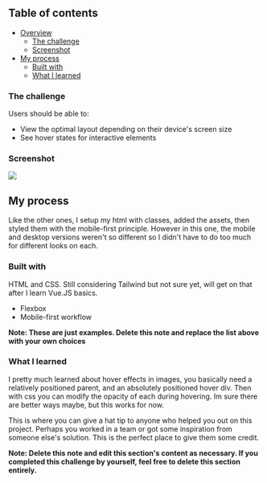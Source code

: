 
## Table of contents

- [Overview](#overview)
  - [The challenge](#the-challenge)
  - [Screenshot](#screenshot)
- [My process](#my-process)
  - [Built with](#built-with)
  - [What I learned](#what-i-learned)

### The challenge

Users should be able to:

- View the optimal layout depending on their device's screen size
- See hover states for interactive elements

### Screenshot

![](./screenshot.jpg)

## My process
Like the other ones, I setup my html with classes, added the assets, then styled them with the mobile-first principle. However in this one, the mobile and desktop versions weren't so different so I didn't have to do too much for different looks on each.

### Built with
HTML and CSS. Still considering Tailwind but not sure yet, will get on that after I learn Vue.JS basics.
- Flexbox
- Mobile-first workflow 

**Note: These are just examples. Delete this note and replace the list above with your own choices**

### What I learned

I pretty much learned about hover effects in images, you basically need a relatively positioned parent, and an absolutely positioned hover div. Then with css you can modify the opacity of each during hovering. Im sure there are better ways maybe, but this works for now.

This is where you can give a hat tip to anyone who helped you out on this project. Perhaps you worked in a team or got some inspiration from someone else's solution. This is the perfect place to give them some credit.

**Note: Delete this note and edit this section's content as necessary. If you completed this challenge by yourself, feel free to delete this section entirely.**

